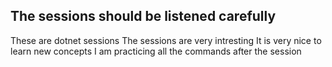 ##  The sessions should be listened carefully
These are dotnet sessions
The sessions are very intresting
It is very nice to learn new concepts 
I am practicing all the commands after the session